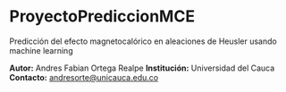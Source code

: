 # ProyectoPrediccionMCE
Predicción del efecto magnetocalórico en aleaciones de Heusler usando machine learning 


**Autor:** Andres Fabian Ortega Realpe
**Institución:** Universidad del Cauca
**Contacto:** andresorte@unicauca.edu.co
